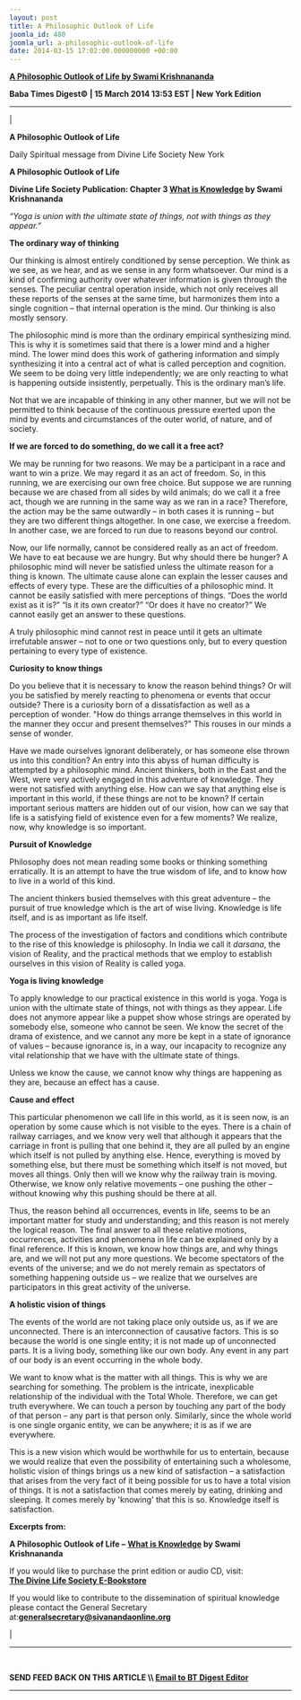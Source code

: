 ```yaml
---
layout: post
title: A Philosophic Outlook of Life
joomla_id: 480
joomla_url: a-philosophic-outlook-of-life
date: 2014-03-15 17:02:00.000000000 +00:00
---
```

**[A Philosophic Outlook of Life by Swami Krishnananda](http://dlsusa.blogspot.com/2014/03/mar-152014-spiritual-message-for-day.html)**

**Baba Times Digest© | 15 March 2014 13:53 EST | New York Edition**

* * *

| 

**A Philosophic Outlook of Life**

Daily Spiritual message from Divine Life Society New York

**A Philosophic Outlook of Life**

**Divine Life Society Publication: Chapter 3 [What is Knowledge](http://www.swami-krishnananda.org/knowledge/know_03.html) by Swami Krishnananda**

_“Yoga is union with the ultimate state of things, not with things as they appear.”_

 **The ordinary way of thinking**

Our thinking is almost entirely conditioned by sense perception. We think as we see, as we hear, and as we sense in any form whatsoever. Our mind is a kind of confirming authority over whatever information is given through the senses. The peculiar central operation inside, which not only receives all these reports of the senses at the same time, but harmonizes them into a single cognition – that internal operation is the mind. Our thinking is also mostly sensory.

The philosophic mind is more than the ordinary empirical synthesizing mind. This is why it is sometimes said that there is a lower mind and a higher mind. The lower mind does this work of gathering information and simply synthesizing it into a central act of what is called perception and cognition. We seem to be doing very little independently; we are only reacting to what is happening outside insistently, perpetually. This is the ordinary man’s life.

Not that we are incapable of thinking in any other manner, but we will not be permitted to think because of the continuous pressure exerted upon the mind by events and circumstances of the outer world, of nature, and of society.

**If we are forced to do something, do we call it a free act?**

We may be running for two reasons. We may be a participant in a race and want to win a prize. We may regard it as an act of freedom. So, in this running, we are exercising our own free choice. But suppose we are running because we are chased from all sides by wild animals; do we call it a free act, though we are running in the same way as we ran in a race? Therefore, the action may be the same outwardly – in both cases it is running – but they are two different things altogether. In one case, we exercise a freedom. In another case, we are forced to run due to reasons beyond our control.

Now, our life normally, cannot be considered really as an act of freedom. We have to eat because we are hungry. But why should there be hunger? A philosophic mind will never be satisfied unless the ultimate reason for a thing is known. The ultimate cause alone can explain the lesser causes and effects of every type. These are the difficulties of a philosophic mind. It cannot be easily satisfied with mere perceptions of things. “Does the world exist as it is?” “Is it its own creator?” “Or does it have no creator?” We cannot easily get an answer to these questions.

A truly philosophic mind cannot rest in peace until it gets an ultimate irrefutable answer – not to one or two questions only, but to every question pertaining to every type of existence.

**Curiosity to know things**

Do you believe that it is necessary to know the reason behind things? Or will you be satisfied by merely reacting to phenomena or events that occur outside? There is a curiosity born of a dissatisfaction as well as a perception of wonder. "How do things arrange themselves in this world in the manner they occur and present themselves?" This rouses in our minds a sense of wonder.

Have we made ourselves ignorant deliberately, or has someone else thrown us into this condition? An entry into this abyss of human difficulty is attempted by a philosophic mind. Ancient thinkers, both in the East and the West, were very actively engaged in this adventure of knowledge. They were not satisfied with anything else. How can we say that anything else is important in this world, if these things are not to be known? If certain important serious matters are hidden out of our vision, how can we say that life is a satisfying field of existence even for a few moments? We realize, now, why knowledge is so important.

**Pursuit of Knowledge**

Philosophy does not mean reading some books or thinking something erratically. It is an attempt to have the true wisdom of life, and to know how to live in a world of this kind.

The ancient thinkers busied themselves with this great adventure – the pursuit of true knowledge which is the art of wise living. Knowledge is life itself, and is as important as life itself.

The process of the investigation of factors and conditions which contribute to the rise of this knowledge is philosophy. In India we call it _darsana_, the vision of Reality, and the practical methods that we employ to establish ourselves in this vision of Reality is called yoga.

**Yoga is living knowledge**

To apply knowledge to our practical existence in this world is yoga. Yoga is union with the ultimate state of things, not with things as they appear. Life does not anymore appear like a puppet show whose strings are operated by somebody else, someone who cannot be seen. We know the secret of the drama of existence, and we cannot any more be kept in a state of ignorance of values – because ignorance is, in a way, our incapacity to recognize any vital relationship that we have with the ultimate state of things.

Unless we know the cause, we cannot know why things are happening as they are, because an effect has a cause.

**Cause and effect**

This particular phenomenon we call life in this world, as it is seen now, is an operation by some cause which is not visible to the eyes. There is a chain of railway carriages, and we know very well that although it appears that the carriage in front is pulling that one behind it, they are all pulled by an engine which itself is not pulled by anything else. Hence, everything is moved by something else, but there must be something which itself is not moved, but moves all things. Only then will we know why the railway train is moving. Otherwise, we know only relative movements – one pushing the other – without knowing why this pushing should be there at all.

Thus, the reason behind all occurrences, events in life, seems to be an important matter for study and understanding; and this reason is not merely the logical reason. The final answer to all these relative motions, occurrences, activities and phenomena in life can be explained only by a final reference. If this is known, we know how things are, and why things are, and we will not put any more questions. We become spectators of the events of the universe; and we do not merely remain as spectators of something happening outside us – we realize that we ourselves are participators in this great activity of the universe.

**A holistic vision of things**

The events of the world are not taking place only outside us, as if we are unconnected. There is an interconnection of causative factors. This is so because the world is one single entity; it is not made up of unconnected parts. It is a living body, something like our own body. Any event in any part of our body is an event occurring in the whole body.

We want to know what is the matter with all things. This is why we are searching for something. The problem is the intricate, inexplicable relationship of the individual with the Total Whole. Therefore, we can get truth everywhere. We can touch a person by touching any part of the body of that person – any part is that person only. Similarly, since the whole world is one single organic entity, we can be anywhere; it is as if we are everywhere.

This is a new vision which would be worthwhile for us to entertain, because we would realize that even the possibility of entertaining such a wholesome, holistic vision of things brings us a new kind of satisfaction – a satisfaction that arises from the very fact of it being possible for us to have a total vision of things. It is not a satisfaction that comes merely by eating, drinking and sleeping. It comes merely by 'knowing' that this is so. Knowledge itself is satisfaction.

**Excerpts from:**

**A Philosophic Outlook of Life –** **[What is Knowledge](http://www.swami-krishnananda.org/knowledge/know_03.html) by Swami Krishnananda**

If you would like to purchase the print edition or audio CD, visit:   
 **[The Divine Life Society E-Bookstore](http://www.dlshq.org/cgi-bin/store/commerce.cgi?category=krishnananda&cart_id=1394930528.401)**

If you would like to contribute to the dissemination of spiritual knowledge please contact the General Secretary at:**[](mailto:generalsecretary@sivanandaonline.org)[generalsecretary@sivanandaonline.org](mailto:generalsecretary@sivanandaonline.org)**



 |



* * *

[  
](http://en.wikipedia.org/wiki/Independence_Day_%28United_States%29)

**SEND FEED BACK ON THIS ARTICLE \\\ [Email to BT Digest Editor](mailto:thebabatimes@gmail.com)**

* * *



